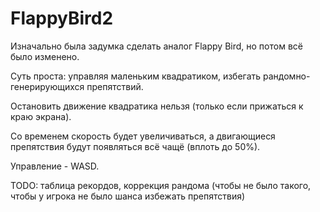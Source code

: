 # FlappyBird2

Изначально была задумка сделать аналог Flappy Bird, но потом всё было изменено.

Суть проста: управляя маленьким квадратиком, избегать рандомно-генерирующихся препятствий.

Остановить движение квадратика нельзя (только если прижаться к краю экрана).

Со временем скорость будет увеличиваться, а двигающиеся препятствия будут появляться всё чащё (вплоть до 50%).

Управление - WASD.

TODO: таблица рекордов, коррекция рандома (чтобы не было такого, чтобы у игрока не было шанса избежать препятствия)
